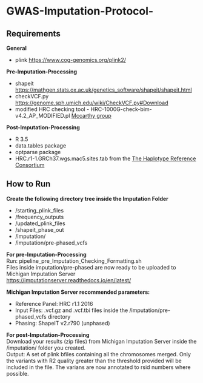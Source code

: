 # GWAS-Imputation-Protocol-


## Requirements

**General**<br/>
* plink https://www.cog-genomics.org/plink2/

**Pre-Imputation-Processing**<br/>
* shapeit https://mathgen.stats.ox.ac.uk/genetics_software/shapeit/shapeit.html
* checkVCF.py https://genome.sph.umich.edu/wiki/CheckVCF.py#Download
* modified HRC checking tool - HRC-1000G-check-bim-v4.2_AP_MODIFIED.pl [Mccarthy group](https://www.well.ox.ac.uk/~wrayner/tools/)

**Post-Imputation-Processing**<br/>
* R 3.5
* data.tables package
* optparse package
* HRC.r1-1.GRCh37.wgs.mac5.sites.tab from the [The Haplotype Reference Consortium](http://www.haplotype-reference-consortium.org/site)

## How to Run
**Create the following directory tree inside the Imputation Folder**<br/>
* /starting_plink_files
* /frequency_outputs
* /updated_plink_files
* /shapeit_phase_out
* /imputation/
* /imputation/pre-phased_vcfs

**For pre-Imputation-Processing**<br/>
Run: pipeline_pre_Imputation_Checking_Formatting.sh
<br/>
Files inside imputation/pre-phased are now ready to be uploaded to Michigan Imputation Server https://imputationserver.readthedocs.io/en/latest/

**Michigan Imputation Server recommended parameters:**<br/>
* Reference Panel: HRC r1.1 2016
* Input Files: .vcf.gz and .vcf.tbi files inside the /imputation/pre-phased_vcfs directory
* Phasing: ShapeIT v2.r790 (unphased)

**For post-Imputation-Processing**<br/>
Download your results (zip files) from Michigan Imputation Server inside the /imputation/ folder you created.<br/>
Output: A set of plink bfiles containing all the chromosomes merged. Only the variants with R2 quality greater than the threshold provided will be included in the file. The varians are now annotated to rsid numbers where possible. 
## 
